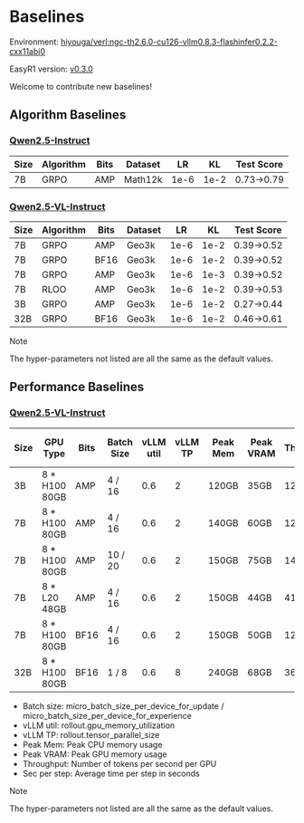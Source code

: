 # Baselines

Environment: [hiyouga/verl:ngc-th2.6.0-cu126-vllm0.8.3-flashinfer0.2.2-cxx11abi0](https://hub.docker.com/layers/hiyouga/verl/ngc-th2.6.0-cu126-vllm0.8.3-flashinfer0.2.2-cxx11abi0/images/sha256-335ed6cd1fe73090e458409cfa4394d6abf4cd0503ca44dbafdc28ff72e5ed20)

EasyR1 version: [v0.3.0](https://github.com/hiyouga/EasyR1/tree/v0.3.0)

Welcome to contribute new baselines!

## Algorithm Baselines

### [Qwen2.5-Instruct](https://huggingface.co/Qwen/Qwen2.5-7B-Instruct)

| Size | Algorithm   | Bits | Dataset | LR   | KL   | Test Score |
| ---- | ----------- | ---- | ------- | ---- | ---- | ---------- |
| 7B   | GRPO        | AMP  | Math12k | 1e-6 | 1e-2 | 0.73->0.79 |

### [Qwen2.5-VL-Instruct](https://huggingface.co/Qwen/Qwen2.5-VL-7B-Instruct)

| Size | Algorithm   | Bits | Dataset | LR   | KL   | Test Score |
| ---- | ----------- | ---- | ------- | ---- | ---- | ---------- |
| 7B   | GRPO        | AMP  | Geo3k   | 1e-6 | 1e-2 | 0.39->0.52 |
| 7B   | GRPO        | BF16 | Geo3k   | 1e-6 | 1e-2 | 0.39->0.52 |
| 7B   | GRPO        | AMP  | Geo3k   | 1e-6 | 1e-3 | 0.39->0.52 |
| 7B   | RLOO        | AMP  | Geo3k   | 1e-6 | 1e-2 | 0.39->0.53 |
| 3B   | GRPO        | AMP  | Geo3k   | 1e-6 | 1e-2 | 0.27->0.44 |
| 32B  | GRPO        | BF16 | Geo3k   | 1e-6 | 1e-2 | 0.46->0.61 |

> [!NOTE]
> The hyper-parameters not listed are all the same as the default values.

## Performance Baselines

### [Qwen2.5-VL-Instruct](https://huggingface.co/Qwen/Qwen2.5-VL-7B-Instruct)

| Size | GPU Type      | Bits | Batch Size | vLLM util | vLLM TP | Peak Mem | Peak VRAM | Throughput | Sec per step | Actor MFU |
| ---- | ------------- | ---- | ---------- | --------- | ------- | -------- | --------- | ---------- | ------------ | --------- |
| 3B   | 8 * H100 80GB | AMP  | 4 / 16     | 0.6       | 2       | 120GB    | 35GB      | 1200       | 180s         | 6.3%      |
| 7B   | 8 * H100 80GB | AMP  | 4 / 16     | 0.6       | 2       | 140GB    | 60GB      | 1200       | 180s         | 13.6%     |
| 7B   | 8 * H100 80GB | AMP  | 10 / 20    | 0.6       | 2       | 150GB    | 75GB      | 1400       | 170s         | 19.2%     |
| 7B   | 8 * L20 48GB  | AMP  | 4 / 16     | 0.6       | 2       | 150GB    | 44GB      | 410        | 580s         | 26.5%     |
| 7B   | 8 * H100 80GB | BF16 | 4 / 16     | 0.6       | 2       | 150GB    | 50GB      | 1280       | 190s         | 13.9%     |
| 32B  | 8 * H100 80GB | BF16 | 1 / 8      | 0.6       | 8       | 240GB    | 68GB      | 360        | 860s         | 11.2%     |

- Batch size: micro_batch_size_per_device_for_update / micro_batch_size_per_device_for_experience
- vLLM util: rollout.gpu_memory_utilization
- vLLM TP: rollout.tensor_parallel_size
- Peak Mem: Peak CPU memory usage
- Peak VRAM: Peak GPU memory usage
- Throughput: Number of tokens per second per GPU
- Sec per step: Average time per step in seconds

> [!NOTE]
> The hyper-parameters not listed are all the same as the default values.
